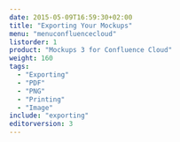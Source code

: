 ```yaml
---
date: 2015-05-09T16:59:30+02:00
title: "Exporting Your Mockups"
menu: "menuconfluencecloud" 
listorder: 1
product: "Mockups 3 for Confluence Cloud"
weight: 160
tags:
  - "Exporting"
  - "PDF"
  - "PNG"
  - "Printing"
  - "Image"
include: "exporting"
editorversion: 3
---
```

